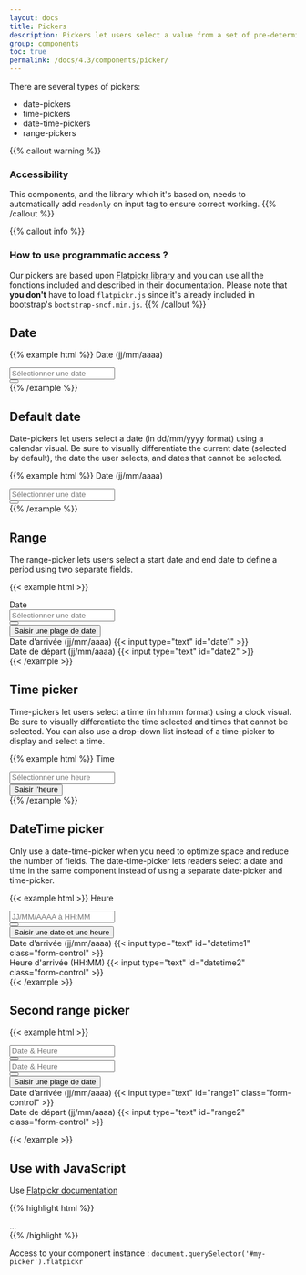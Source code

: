 ```yaml
---
layout: docs
title: Pickers
description: Pickers let users select a value from a set of pre-determined values with the help of visual and interactive aids.
group: components
toc: true
permalink: /docs/4.3/components/picker/
---
```


There are several types of pickers:

- date-pickers
- time-pickers
- date-time-pickers
- range-pickers

{{% callout warning %}}
### Accessibility
This components, and the library which it's based on, needs to automatically add `readonly` on input tag to ensure correct working.
{{% /callout %}}

{{% callout info %}}
### How to use programmatic access ?
Our pickers are based upon [Flatpickr library](https://flatpickr.js.org/) and you can use all the fonctions included and described in their documentation.
Please note that **you don't** have to load `flatpickr.js` since it's already included in bootstrap's `bootstrap-sncf.min.js`.
{{% /callout %}}

## Date
{{% example html %}}
<label for="date" class="font-weight-medium mb-2">Date (jj/mm/aaaa)</label>
<div data-component="picker">
  <div class="input-group" data-toggle>
    <div class="form-control-container">
      <input id="date" type="text" class="form-control" placeholder="Sélectionner une date" data-input>
      <span class="form-control-state"></span>
    </div>
    <div class="input-group-append">
      <button type="button" class="btn btn-primary btn-only-icon" data-role="btn" tabindex="-1" aria-expanded="false">
        <i class="icons-calendar" aria-hidden="true"></i>
      </button>
    </div>
  </div>
</div>
{{% /example %}}

## Default date

Date-pickers let users select a date (in dd/mm/yyyy format) using a calendar visual. Be sure to visually differentiate the current date (selected by default), the date the user selects, and dates that cannot be selected.

{{% example html %}}
<label for="defaultdate" class="font-weight-medium mb-2">Date (jj/mm/aaaa)</label>
<div data-component="picker" data-default-date="26/02/2017" id="my-picker">
  <div class="input-group" data-toggle>
    <div class="form-control-container">
      <input id="defaultdate" type="text" class="form-control" placeholder="Sélectionner une date" data-input>
      <span class="form-control-state"></span>
    </div>
    <div class="input-group-append">
      <button type="button" class="btn btn-primary btn-only-icon" data-role="btn" tabindex="-1" aria-expanded="false">
        <i class="icons-calendar" aria-hidden="true"></i>
      </button>
    </div>
  </div>
</div>
{{% /example %}}

## Range

The range-picker lets users select a start date and end date to define a period using two separate fields.

{{< example html >}}
<div aria-hidden="true">
  <label for="range" class="font-weight-medium mb-2">Date</label>
  <div data-component="picker" data-mode="range">
    <div class="input-group" data-toggle>
      <div class="form-control-container">
        <input id="range" tabindex="-1" type="text" class="form-control" placeholder="Sélectionner une date" data-input>
        <span class="form-control-state"></span>
      </div>
      <div class="input-group-append">
        <button tabindex="-1" type="button" class="btn btn-primary btn-only-icon" data-role="btn" aria-expanded="false">
          <i class="icons-calendar" aria-hidden="true"></i>
        </button>
      </div>
    </div>
  </div>
</div>
<div class="pt-3">
  <button class="btn-link" aria-controls="inputrange" data-component="state" data-state="d-none" data-behaviour="toggle" data-target=".range-inputs">
    Saisir une plage de date
  </button>
  <div class="row pt-2 range-inputs d-none" id="inputrange" aria-expanded="false">
    <div class="col">
      <div class="form-group">
        <label for="date1">Date d’arrivée (jj/mm/aaaa)</label>
        {{< input type="text" id="date1" >}}
      </div>
    </div>
    <div class="col">
      <div class="form-group">
        <label for="date2">Date de départ (jj/mm/aaaa)</label>
        {{< input type="text" id="date2" >}}
      </div>
    </div>
  </div>
</div>
{{< /example >}}

## Time picker

Time-pickers let users select a time (in hh:mm format) using a clock visual. Be sure to visually differentiate the time selected and times that cannot be selected. You can also use a drop-down list instead of a time-picker to display and select a time.

{{% example html %}}
<label class="font-weight-medium mb-2" for="timepickerExemple">Time</label>
<div data-component="picker" data-mode="time" data-increment-hours-on-minutes-max>
  <div class="input-group" data-toggle>
    <div class="form-control-container">
      <input id="timepickerExemple" tabindex="-1" type="text" class="form-control" placeholder="Sélectionner une heure" data-input>
      <span class="form-control-state"></span>
    </div>
    <div class="input-group-append">
      <button type="button" class="btn btn-primary btn-only-icon" data-role="btn" aria-expanded="false">
        <span class="sr-only">Saisir l’heure</span>
        <i class="icons-calendar-time" aria-hidden="true"></i>
      </button>
    </div>
  </div>
</div>
{{% /example %}}

## DateTime picker

Only use a date-time-picker when you need to optimize space and reduce the number of fields. The date-time-picker lets readers select a date and time in the same component instead of using a separate date-picker and time-picker.

{{< example html >}}
<label class="font-weight-medium mb-2">Heure</label>
<div data-component="picker" data-enable-time="true" data-increment-hours-on-minutes-max="true">
  <div class="input-group input-group--flatpickr">
    <div class="form-control-container" data-toggle>
      <input type="text" class="form-control" placeholder="JJ/MM/AAAA à HH:MM" data-input>
      <span class="form-control-state"></span>
    </div>
    <div class="input-group-append">
      <button type="button" class="btn btn-primary btn-only-icon" data-role="btn" aria-expanded="false">
        <i class="icons-calendar-time" aria-hidden="true"></i>
      </button>
    </div>
  </div>
</div>

<div class="pt-3">
  <button class="btn-link" aria-controls="inputdatetime" data-component="state" data-state="d-none" data-behaviour="toggle" data-target=".range-inputs">
    Saisir une date et une heure
  </button>
  <div class="row pt-2 range-inputs d-none" id="inputdatetime">
    <div class="col">
      <div class="form-group">
        <label for="datetime1">Date d’arrivée (jj/mm/aaaa)</label>
        {{< input type="text" id="datetime1" class="form-control" >}}
      </div>
    </div>
    <div class="col">
      <div class="form-group">
        <label for="datetime2">Heure d'arrivée (HH:MM)</label>
        {{< input type="text" id="datetime2" class="form-control" >}}
      </div>
    </div>
  </div>
</div>
{{< /example >}}

## Second range picker

{{< example html >}}
<form autocomplete="false">
  <div class="row">
    <div class="col">
      <div data-component="picker" data-second-range="#secondRangeInput">
        <div class="input-group">
          <div class="form-control-container">
            <input type="text" class="form-control" placeholder="Date & Heure" data-input>
            <span class="form-control-state"></span>
          </div>
          <div class="input-group-append">
            <button type="button" class="btn btn-primary btn-only-icon" data-toggle>
              <i class="icons-calendar" aria-hidden="true"></i>
            </button>
          </div>
        </div>
        <div class="dropdown-menu" data-role="menu">
        </div>
      </div>
    </div>
    <div class="col">
      <div class="input-group" id="secondRangeInput">
        <div class="form-control-container">
          <input type="text" class="form-control" placeholder="Date & Heure" data-input>
          <span class="form-control-state"></span>
        </div>
        <div class="input-group-append">
          <button type="button" class="btn btn-primary btn-only-icon" data-toggle>
            <i class="icons-calendar" aria-hidden="true"></i>
          </button>
        </div>
      </div>
    </div>
  </div>

  <div class="pt-3">
    <button class="btn-link" aria-controls="inputrange2" data-component="state" data-state="d-none" data-behaviour="toggle" data-target=".range-inputs">
      Saisir une plage de date
    </button>
    <div class="row pt-2 range-inputs d-none" id="inputrange2">
      <div class="col">
        <div class="form-group">
          <label for="range1">Date d’arrivée (jj/mm/aaaa)</label>
          {{< input type="text" id="range1" class="form-control" >}}
        </div>
      </div>
      <div class="col">
        <div class="form-group">
          <label for="range2">Date de départ (jj/mm/aaaa)</label>
          {{< input type="text" id="range2" class="form-control" >}}
        </div>
      </div>
    </div>
  </div>
</form>
{{< /example >}}

## Use with JavaScript
Use <a target="_blank" href="https://flatpickr.js.org/">Flatpickr documentation</a>

{{% highlight html %}}
<div data-component="picker" id="my-picker" ...>
  ...
</div>
{{% /highlight %}}

Access to your component instance : `document.querySelector('#my-picker').flatpickr`
